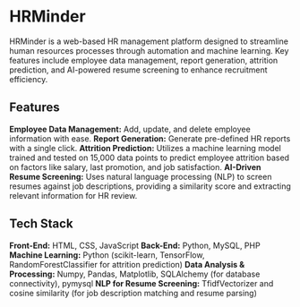 # HRMinder
HRMinder is a web-based HR management platform designed to streamline human resources processes through automation and machine learning. Key features include employee data management, report generation, attrition prediction, and AI-powered resume screening to enhance recruitment efficiency.

## Features
**Employee Data Management:** Add, update, and delete employee information with ease.
**Report Generation:** Generate pre-defined HR reports with a single click.
**Attrition Prediction:** Utilizes a machine learning model trained and tested on 15,000 data points to predict employee attrition based on factors like salary, last promotion, and job satisfaction.
**AI-Driven Resume Screening:** Uses natural language processing (NLP) to screen resumes against job descriptions, providing a similarity score and extracting relevant information for HR review.

## Tech Stack
**Front-End:** HTML, CSS, JavaScript
**Back-End:** Python, MySQL, PHP
**Machine Learning:** Python (scikit-learn, TensorFlow, RandomForestClassifier for attrition prediction)
**Data Analysis & Processing:** Numpy, Pandas, Matplotlib, SQLAlchemy (for database connectivity), pymysql
**NLP for Resume Screening:** TfidfVectorizer and cosine similarity (for job description matching and resume parsing)
